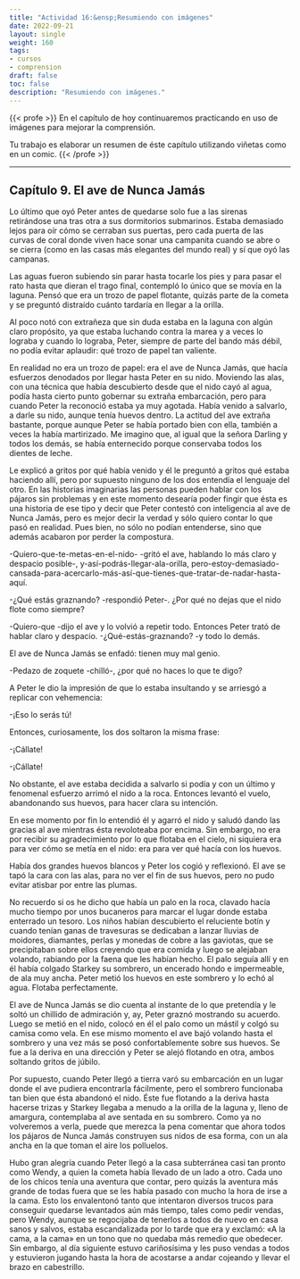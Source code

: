 ```yaml
---
title: "Actividad 16:&ensp;Resumiendo con imágenes"
date: 2022-09-21
layout: single
weight: 160
tags: 
- cursos
- comprension
draft: false
toc: false
description: "Resumiendo con imágenes."
---
```


{{< profe >}}
En el capítulo de hoy continuaremos practicando en uso de imágenes para mejorar la comprensión.  

Tu trabajo es elaborar un resumen de éste capítulo utilizando viñetas como en un comic.
{{< /profe >}}


---

## Capítulo 9. El ave de Nunca Jamás


Lo último que oyó Peter antes de quedarse solo fue a las sirenas retirándose una tras otra a sus dormitorios submarinos. Estaba demasiado lejos para oír cómo se cerraban sus puertas, pero cada puerta de las curvas de coral donde viven hace sonar una campanita cuando se abre o se cierra (como en las casas más elegantes del mundo real) y sí que oyó las campanas.

Las aguas fueron subiendo sin parar hasta tocarle los pies y para pasar el rato hasta que dieran el trago final, contempló lo único que se movía en la laguna. Pensó que era un trozo de papel flotante, quizás parte de la cometa y se preguntó distraído cuánto tardaría en llegar a la orilla.

Al poco notó con extrañeza que sin duda estaba en la laguna con algún claro propósito, ya que estaba luchando contra la marea y a veces lo lograba y cuando lo lograba, Peter, siempre de parte del bando más débil, no podía evitar aplaudir: qué trozo de papel tan valiente.

En realidad no era un trozo de papel: era el ave de Nunca Jamás, que hacía esfuerzos denodados por llegar hasta Peter en su nido. Moviendo las alas, con una técnica que había descubierto desde que el nido cayó al agua, podía hasta cierto punto gobernar su extraña embarcación, pero para cuando Peter la reconoció estaba ya muy agotada. Había venido a salvarlo, a darle su nido, aunque tenía huevos dentro. La actitud del ave extraña bastante, porque aunque Peter se había portado bien con ella, también a veces la había martirizado. Me imagino que, al igual que la señora Darling y todos los demás, se había enternecido porque conservaba todos los dientes de leche.

Le explicó a gritos por qué había venido y él le preguntó a gritos qué estaba haciendo allí, pero por supuesto ninguno de los dos entendía el lenguaje del otro. En las historias imaginarias las personas pueden hablar con los pájaros sin problemas y en este momento desearía poder fingir que ésta es una historia de ese tipo y decir que Peter contestó con inteligencia al ave de Nunca Jamás, pero es mejor decir la verdad y sólo quiero contar lo que pasó en realidad. Pues bien, no sólo no podían entenderse, sino que además acabaron por perder la compostura.

-Quiero-que-te-metas-en-el-nido- -gritó el ave, hablando lo más claro y despacio posible-, y-así-podrás-llegar-ala-orilla, pero-estoy-demasiado-cansada-para-acercarlo-más-así-que-tienes-que-tratar-de-nadar-hasta-aquí.

-¿Qué estás graznando? -respondió Peter-. ¿Por qué no dejas que el nido flote como siempre?

-Quiero-que -dijo el ave y lo volvió a repetir todo. Entonces Peter trató de hablar claro y despacio. -¿Qué-estás-graznando? -y todo lo demás.

El ave de Nunca Jamás se enfadó: tienen muy mal genio. 

-Pedazo de zoquete -chilló-, ¿por qué no haces lo que te digo?

A Peter le dio la impresión de que lo estaba insultando y se arriesgó a replicar con vehemencia:

-¡Eso lo serás tú!

Entonces, curiosamente, los dos soltaron la misma frase: 

-¡Cállate!

-¡Cállate!

No obstante, el ave estaba decidida a salvarlo si podía y con un último y fenomenal esfuerzo arrimó el nido a la roca. Entonces levantó el vuelo, abandonando sus huevos, para hacer clara su intención.

En ese momento por fin lo entendió él y agarró el nido y saludó dando las gracias al ave mientras ésta revoloteaba por encima. Sin embargo, no era por recibir su agradecimiento por lo que flotaba en el cielo, ni siquiera era para ver cómo se metía en el nido: era para ver qué hacía con los huevos.

Había dos grandes huevos blancos y Peter los cogió y reflexionó. El ave se tapó la cara con las alas, para no ver el fin de sus huevos, pero no pudo evitar atisbar por entre las plumas.

No recuerdo si os he dicho que había un palo en la roca, clavado hacía mucho tiempo por unos bucaneros para marcar el lugar donde estaba enterrado un tesoro. Los niños habían descubierto el reluciente botín y cuando tenían ganas de travesuras se dedicaban a lanzar lluvias de moidores, diamantes, perlas y monedas de cobre a las gaviotas, que se precipitaban sobre ellos creyendo que era comida y luego se alejaban volando, rabiando por la faena que les habían hecho. El palo seguía allí y en él había colgado Starkey su sombrero, un encerado hondo e impermeable, de ala muy ancha. Peter metió los huevos en este sombrero y lo echó al agua. Flotaba perfectamente.

El ave de Nunca Jamás se dio cuenta al instante de lo que pretendía y le soltó un chillido de admiración y, ay, Peter graznó mostrando su acuerdo. Luego se metió en el nido, colocó en él el palo como un mástil y colgó su camisa como vela. En ese mismo momento el ave bajó volando hasta el sombrero y una vez más se posó confortablemente sobre sus huevos. Se fue a la deriva en una dirección y Peter se alejó flotando en otra, ambos soltando gritos de júbilo.

Por supuesto, cuando Peter llegó a tierra varó su embarcación en un lugar donde el ave pudiera encontrarla fácilmente, pero el sombrero funcionaba tan bien que ésta abandonó el nido. Éste fue flotando a la deriva hasta hacerse trizas y Starkey llegaba a menudo a la orilla de la laguna y, lleno de amargura, contemplaba al ave sentada en su sombrero. Como ya no volveremos a verla, puede que merezca la pena comentar que ahora todos los pájaros de Nunca Jamás construyen sus nidos de esa forma, con un ala ancha en la que toman el aire los polluelos.

Hubo gran alegría cuando Peter llegó a la casa subterránea casi tan pronto como Wendy, a quien la cometa había llevado de un lado a otro. Cada uno de los chicos tenía una aventura que contar, pero quizás la aventura más grande de todas fuera que se les había pasado con mucho la hora de irse a la cama. Esto los envalentonó tanto que intentaron diversos trucos para conseguir quedarse levantados aún más tiempo, tales como pedir vendas, pero Wendy, aunque se regocijaba de tenerlos a todos de nuevo en casa sanos y salvos, estaba escandalizada por lo tarde que era y exclamó: «A la cama, a la cama» en un tono que no quedaba más remedio que obedecer. Sin embargo, al día siguiente estuvo cariñosísima y les puso vendas a todos y estuvieron jugando hasta la hora de acostarse a andar cojeando y llevar el brazo en cabestrillo.

